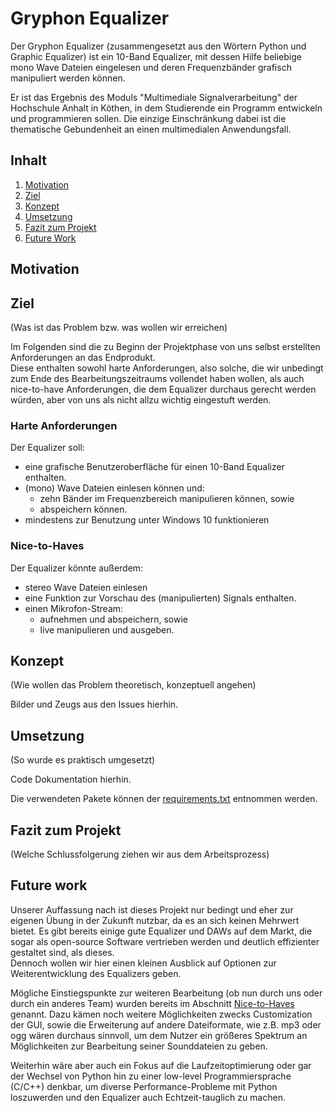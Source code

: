 # Gryphon Equalizer

Der Gryphon Equalizer (zusammengesetzt aus den Wörtern Python und Graphic Equalizer) ist ein 10-Band Equalizer, mit
dessen Hilfe beliebige mono Wave Dateien eingelesen und deren Frequenzbänder grafisch manipuliert werden können.

Er ist das Ergebnis des Moduls "Multimediale Signalverarbeitung" der Hochschule Anhalt in Köthen, in dem Studierende ein
Programm entwickeln und programmieren sollen. Die einzige Einschränkung dabei ist die thematische Gebundenheit an einen
multimedialen Anwendungsfall.

## Inhalt

1. [Motivation](#motivation)
2. [Ziel]()
3. [Konzept]()
4. [Umsetzung]()
5. [Fazit zum Projekt]()
6. [Future Work]()

## Motivation

## Ziel

(Was ist das Problem bzw. was wollen wir erreichen)

Im Folgenden sind die zu Beginn der Projektphase von uns selbst erstellten Anforderungen an das Endprodukt.  
Diese enthalten sowohl harte Anforderungen, also solche, die wir unbedingt zum Ende des Bearbeitungszeitraums vollendet
haben wollen, als auch nice-to-have Anforderungen, die dem Equalizer durchaus gerecht werden würden, aber von uns als
nicht allzu wichtig eingestuft werden.

### Harte Anforderungen

Der Equalizer soll:

- eine grafische Benutzeroberfläche für einen 10-Band Equalizer enthalten.
- (mono) Wave Dateien einlesen können und:
    - zehn Bänder im Frequenzbereich manipulieren können, sowie
    - abspeichern können.
- mindestens zur Benutzung unter Windows 10 funktionieren

### Nice-to-Haves

Der Equalizer könnte außerdem:

- stereo Wave Dateien einlesen
- eine Funktion zur Vorschau des (manipulierten) Signals enthalten.
- einen Mikrofon-Stream:
    - aufnehmen und abspeichern, sowie
    - live manipulieren und ausgeben.

## Konzept

(Wie wollen das Problem theoretisch, konzeptuell angehen)

Bilder und Zeugs aus den Issues hierhin.

## Umsetzung

(So wurde es praktisch umgesetzt)

Code Dokumentation hierhin.

Die verwendeten Pakete können der [requirements.txt](./requirements.txt) entnommen werden.

## Fazit zum Projekt

(Welche Schlussfolgerung ziehen wir aus dem Arbeitsprozess)

## Future work

Unserer Auffassung nach ist dieses Projekt nur bedingt und eher zur eigenen Übung in der Zukunft nutzbar, da es an sich
keinen Mehrwert bietet. Es gibt bereits einige gute Equalizer und DAWs auf dem Markt, die sogar als open-source Software
vertrieben werden und deutlich effizienter gestaltet sind, als dieses.  
Dennoch wollen wir hier einen kleinen Ausblick auf Optionen zur Weiterentwicklung des Equalizers geben.

Mögliche Einstiegspunkte zur weiteren Bearbeitung (ob nun durch uns oder durch ein anderes Team) wurden bereits im
Abschnitt [Nice-to-Haves](#nice-to-haves) genannt. Dazu kämen noch weitere Möglichkeiten zwecks Customization der GUI,
sowie die Erweiterung auf andere Dateiformate, wie z.B. mp3 oder ogg wären durchaus sinnvoll, um dem Nutzer ein größeres
Spektrum an Möglichkeiten zur Bearbeitung seiner Sounddateien zu geben.

Weiterhin wäre aber auch ein Fokus auf die Laufzeitoptimierung oder gar der Wechsel von Python hin zu einer low-level
Programmiersprache (C/C++) denkbar, um diverse Performance-Probleme mit Python loszuwerden und den Equalizer auch
Echtzeit-tauglich zu machen.
